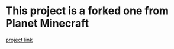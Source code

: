 # This project is a forked one from Planet Minecraft

[project link](https://www.planetminecraft.com/texture-pack/minecraft-but-make-it-cute/)

